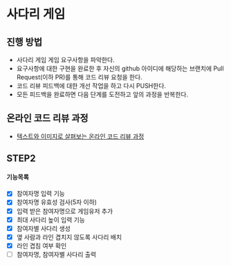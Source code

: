 # 사다리 게임
## 진행 방법
* 사다리 게임 게임 요구사항을 파악한다.
* 요구사항에 대한 구현을 완료한 후 자신의 github 아이디에 해당하는 브랜치에 Pull Request(이하 PR)를 통해 코드 리뷰 요청을 한다.
* 코드 리뷰 피드백에 대한 개선 작업을 하고 다시 PUSH한다.
* 모든 피드백을 완료하면 다음 단계를 도전하고 앞의 과정을 반복한다.

## 온라인 코드 리뷰 과정
* [텍스트와 이미지로 살펴보는 온라인 코드 리뷰 과정](https://github.com/nextstep-step/nextstep-docs/tree/master/codereview)

## STEP2
#### 기능목록
- [X] 참여자명 입력 기능
- [X] 참여자명 유효성 검사(5자 이하)
- [X] 입력 받은 참여자명으로 게임유저 추가
- [X] 최대 사다리 높이 입력 기능
- [X] 참여자별 사다리 생성
- [X] 옆 사람과 라인 겹치지 않도록 사다리 배치
- [X] 라인 겹침 여부 확인
- [ ] 참여자명, 참여자별 사다리 출력
